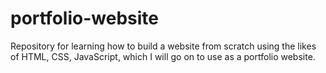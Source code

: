 # portfolio-website
Repository for learning how to build a website from scratch using the likes of HTML, CSS, JavaScript, which I will go on to use as a portfolio website. 
